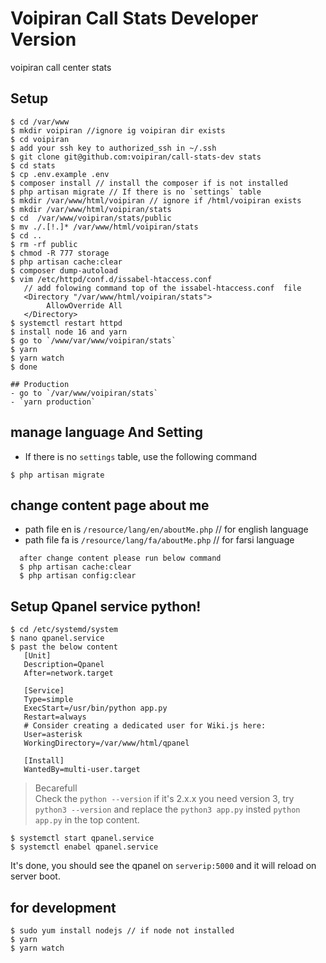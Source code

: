 # Voipiran Call Stats Developer Version
voipiran call center stats

## Setup
```
$ cd /var/www
$ mkdir voipiran //ignore ig voipiran dir exists
$ cd voipiran
$ add your ssh key to authorized_ssh in ~/.ssh
$ git clone git@github.com:voipiran/call-stats-dev stats
$ cd stats
$ cp .env.example .env
$ composer install // install the composer if is not installed
$ php artisan migrate // If there is no `settings` table
$ mkdir /var/www/html/voipiran // ignore if /html/voipiran exists
$ mkdir /var/www/html/voipiran/stats
$ cd  /var/www/voipiran/stats/public 
$ mv ./.[!.]* /var/www/html/voipiran/stats
$ cd ..
$ rm -rf public 
$ chmod -R 777 storage
$ php artisan cache:clear
$ composer dump-autoload
$ vim /etc/httpd/conf.d/issabel-htaccess.conf 
   // add folowing command top of the issabel-htaccess.conf  file
   <Directory "/var/www/html/voipiran/stats">
        AllowOverride All
   </Directory>
$ systemctl restart httpd
$ install node 16 and yarn
$ go to `/www/var/www/voipiran/stats`
$ yarn
$ yarn watch
$ done

## Production
- go to `/var/www/voipiran/stats`
- `yarn production`

```
## manage language And Setting
- If there is no `settings` table, use the following command
```
$ php artisan migrate
```

## change content page about me
- path file en is `/resource/lang/en/aboutMe.php`  // for english language
- path file fa is `/resource/lang/fa/aboutMe.php`  // for farsi language
 ```
   after change content please run below command
   $ php artisan cache:clear
   $ php artisan config:clear
 ```
 
## Setup Qpanel service python!
```
$ cd /etc/systemd/system
$ nano qpanel.service
$ past the below content
   [Unit]
   Description=Qpanel
   After=network.target

   [Service]
   Type=simple
   ExecStart=/usr/bin/python app.py
   Restart=always
   # Consider creating a dedicated user for Wiki.js here:
   User=asterisk
   WorkingDirectory=/var/www/html/qpanel

   [Install]
   WantedBy=multi-user.target
```
> Becarefull  
> Check the `python --version` if it's 2.x.x you need version 3, try `python3 --version` and replace the `python3 app.py` insted `python app.py` in the top content.

```
$ systemctl start qpanel.service
$ systemctl enabel qpanel.service
```

It's done, you should see the qpanel on `serverip:5000` and it will reload on server boot.

## for development
```
$ sudo yum install nodejs // if node not installed
$ yarn
$ yarn watch
```